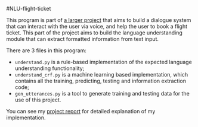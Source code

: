 #NLU-flight-ticket

This program is part of [a larger project](https://github.com/weidadeqiangge/CSCI544_Group33/) that aims to build a dialogue system that can interact with the user via voice, and help the user to book a flight ticket. This part of the project aims to build the language understanding module that can extract formatted information from text input.

There are 3 files in this program:
* `understand.py` is a rule-based implementation of the expected language understanding functionality;
* `understand_crf.py` is a machine learning based implementation, which contains all the training, predicting, testing and information extraction code;
* `gen_utterances.py` is a tool to generate training and testing data for the use of this project.

You can see my [project report](https://github.com/Shane-Xie-He/NLU-flight-ticket/raw/master/Report.pdf) for detailed explanation of my implementation.
